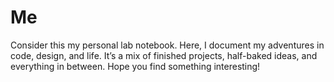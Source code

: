 # Me
Consider this my personal lab notebook. Here, I document my adventures in code, design, and life. It’s a mix of finished projects, half-baked ideas, and everything in between. Hope you find something interesting!
